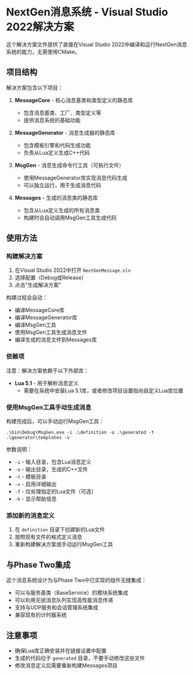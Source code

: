 # NextGen消息系统 - Visual Studio 2022解决方案

这个解决方案文件提供了直接在Visual Studio 2022中编译和运行NextGen消息系统的能力，无需使用CMake。

## 项目结构

解决方案包含以下项目：

1. **MessageCore** - 核心消息基类和类型定义的静态库
   - 包含消息基类、工厂、类型定义等
   - 提供消息系统的基础功能

2. **MessageGenerator** - 消息生成器的静态库
   - 包含模板引擎和代码生成功能
   - 负责从Lua定义生成C++代码

3. **MsgGen** - 消息生成命令行工具（可执行文件）
   - 使用MessageGenerator库实现消息代码生成
   - 可以独立运行，用于生成消息代码

4. **Messages** - 生成的消息类的静态库
   - 包含从Lua定义生成的所有消息类
   - 构建时会自动调用MsgGen工具生成代码

## 使用方法

### 构建解决方案

1. 在Visual Studio 2022中打开 `NextGenMessage.sln`
2. 选择配置（Debug或Release）
3. 点击"生成解决方案"

构建过程会自动：
- 编译MessageCore库
- 编译MessageGenerator库
- 编译MsgGen工具
- 使用MsgGen工具生成消息文件
- 编译生成的消息文件到Messages库

### 依赖项

注意：解决方案依赖于以下外部库：

- **Lua 5.1** - 用于解析消息定义
  - 需要在系统中安装Lua 5.1库，或者修改项目设置指向自定义Lua库位置

### 使用MsgGen工具手动生成消息

构建完成后，可以手动运行MsgGen工具：

```
.\bin\Debug\MsgGen.exe -i .\definition -o .\generated -t .\generator\templates -v
```

参数说明：
- `-i` - 输入目录，包含Lua消息定义
- `-o` - 输出目录，生成的C++文件
- `-t` - 模板目录
- `-v` - 启用详细输出
- `-f` - 仅处理指定的Lua文件（可选）
- `-h` - 显示帮助信息

### 添加新的消息定义

1. 在 `definition` 目录下创建新的Lua文件
2. 按照现有文件的格式定义消息
3. 重新构建解决方案或手动运行MsgGen工具

## 与Phase Two集成

这个消息系统设计为与Phase Two中已实现的组件无缝集成：

- 可以与服务基类（BaseService）的模块系统集成
- 可以利用无锁消息队列实现高性能消息传递
- 支持与UDP服务和会话管理系统集成
- 兼容现有的计时器系统

## 注意事项

- 确保Lua库正确安装并在链接设置中配置
- 生成的代码位于 `generated` 目录，不要手动修改这些文件
- 修改消息定义后需要重新构建Messages项目
